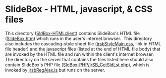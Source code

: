 # SlideBox - HTML, javascript, & CSS files

This directory ([SldBox-HTMLclient](https://github.com/MFPvirtual-microscope/SlideBox/tree/main/SldBox-HTMLclient)) contains SlideBox's HTML file ([SlideBox.htm](https://github.com/MFPvirtual-microscope/SlideBox/blob/main/SldBox-HTMLclient/SlideBox.htm)) which runs in the user's internet browser.&nbsp; This directory also includes the cascading-style sheet file ([jrsbStyleMain.css](https://github.com/MFPvirtual-microscope/SlideBox/blob/main/SldBox-HTMLclient/jrsbStyleMain.css), link in HTML file header) and the javascript files (listed at the end of HTML file body) that are invoked by the HTML file and run within the client's internet browser.&nbsp; The directory on the server that contains the files listed here should also contain SlideBox's PHP file ([SldBox-PHP/jrSB_GetSldLst.php](https://github.com/MFPvirtual-microscope/SlideBox/blob/main/SldBox-PHP/jrSB_GetSldLst.php)), which is invoked by [jrsbRegAjax.js](https://github.com/MFPvirtual-microscope/SlideBox/blob/main/SldBox-HTMLclient/jrsbRegAjax.js) but runs on the server.
